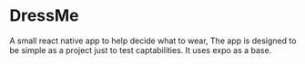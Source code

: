 # DressMe
A small react native app to help decide what to wear, The app is designed to be simple as a project just to test captabilities.
It uses expo as a base.
